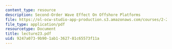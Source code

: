 ```yaml
---
content_type: resource
description: Second-Order Wave Effect On Offshore Platforms
file: https://ol-ocw-studio-app-production.s3.amazonaws.com/courses/2-24-ocean-wave-interaction-with-ships-and-offshore-energy-systems-13-022-spring-2002/9247a0739b901ab1362781c65573f11a_lecture23.pdf
file_type: application/pdf
resourcetype: Document
title: lecture23.pdf
uid: 9247a073-9b90-1ab1-3627-81c65573f11a
---
```

